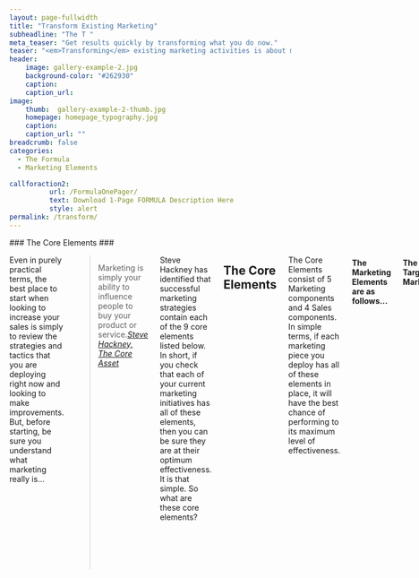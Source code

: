 ```yaml
---
layout: page-fullwidth
title: "Transform Existing Marketing"
subheadline: "The T "
meta_teaser: "Get results quickly by transforming what you do now."
teaser: "<em>Transforming</em> existing marketing activities is about making the current strategies as effective as possible."
header:
    image: gallery-example-2.jpg
    background-color: "#262930"
    caption:
    caption_url:
image:
    thumb:  gallery-example-2-thumb.jpg
    homepage: homepage_typography.jpg
    caption:
    caption_url: ""
breadcrumb: false    
categories:
  - The Formula
  - Marketing Elements

callforaction2:
          url: /FormulaOnePager/
          text: Download 1-Page FORMULA Description Here
          style: alert
permalink: /transform/          
---
```


<div class="row">
<!--Side panel-->
<div class="medium-4 medium-push-8 columns" markdown="1">
<div class="panel radius" markdown="1">
### The Core Elements ###
<img src="{{ site.urlimg }}core-elements.png" alt="">
</div>
</div><!-- /.medium-4.columns -->

<div class="medium-8 medium-pull-4 columns" markdown="1">


Even in purely practical terms, the best place to start when looking to increase your sales is simply to review the strategies and tactics that you are deploying right now and looking to make improvements.  But, before starting, be sure you understand what marketing really is...

> <span class="teaser">Marketing is simply your ability to influence people to buy your product or service.</span><cite>[Steve Hackney, The Core Asset][3]</cite>

Steve Hackney has identified that successful marketing strategies contain each of the 9 core elements listed below.  In short, if you check that each of your current marketing initiatives has all of these elements, then you can be sure they are at their optimum effectiveness.  It is that simple.
So what are these core elements?

## The Core Elements

The Core Elements consist of 5 Marketing components and 4 Sales components.  In simple terms, if each marketing piece you deploy has all of these elements in place, it will have the best chance of performing to its maximum level of effectiveness.

#### The Marketing Elements are as follows...

#### The Target Market
<p>The target market is a clearly identifiable group that can be identified as: needing your product or service; can afford to buy; can be defined discretely; can be reached with your marketing efforts</p>
#### The Differentiator
<p>A differentiator is something that sets your products or services apart from your competitors and by extension, your company from your competitors.  This appears to be a straightforward element to define, but it is not always as clear as you may think.</p>
#### An Irresistible Offer
<p>This will be something that the target market will find very difficult to ignore.</p>
#### The Guarantee
<p>Allowing your customers to buy with confidence is crucial. Offering a guarantee simply removes the risk from the buyer.</p>
#### Social Proof
<p>Showing the prospects how existing customers have benefitted from your product or service also builds confidence in your product or service.</p>

#### The Sales Elements are as follows...
#### The Headline
<p>A Punchy eye grabbing headline will capture the attention of the prospect. You have only fractions of a second to entice them to read more.</p>
#### Features & Benefits
<p>Outlining the features of your product or service alone is not enough to engage your audience.  You need to spell out how each feature will result in a specific benefit for your target market.</p>
#### Reasons Why
<p>Ask yourself why should the prospect buy from you?  It is the exact question they really will be asking themselves.  Having a unique product would be excellent, but there are probably alternatives to be considered, so spell out why they should buy from you.</p>
#### Call to Action
<p>Often overlooked, but it is crucial to guide your prospective customer through your sales process.  The actions they should take next and remember to outline what they can expect to happen after that.  It is also a good time to remind them of your offer and any other reason why they should take the action without delay.</p>

<h3>The Next Step in the FORMULA is L for <a href='/lead-generation/'>Lead Generation </a></h3>
 {: .t60 }
 <hr>
  <!-- Display list of blog posts - marketing components -->
 <div class="medium-10 columns">
         <p><strong>{{ site.data.language.more_articles }}</strong></p>
         {% include list-posts entries='5' offset='0' %}
 </div><!-- /.medium-10.columns -->




  [1]: https://developer.mozilla.org/en-US/docs/Web/Guide/HTML/HTML5/HTML5_element_list
  [2]: http://phlow.de/
  [3]: https://thecoreasset.com/team
  [4]: https://www.google.com/fonts/specimen/Lato
  [5]: https://www.google.com/fonts/specimen/Volkhov
  [6]: http://www.latofonts.com/
  [7]: http://modularscale.com/
  [8]: #
  [9]: #
  [10]: #

</div><!-- /.medium-8.columns -->
</div><!-- /.row -->
